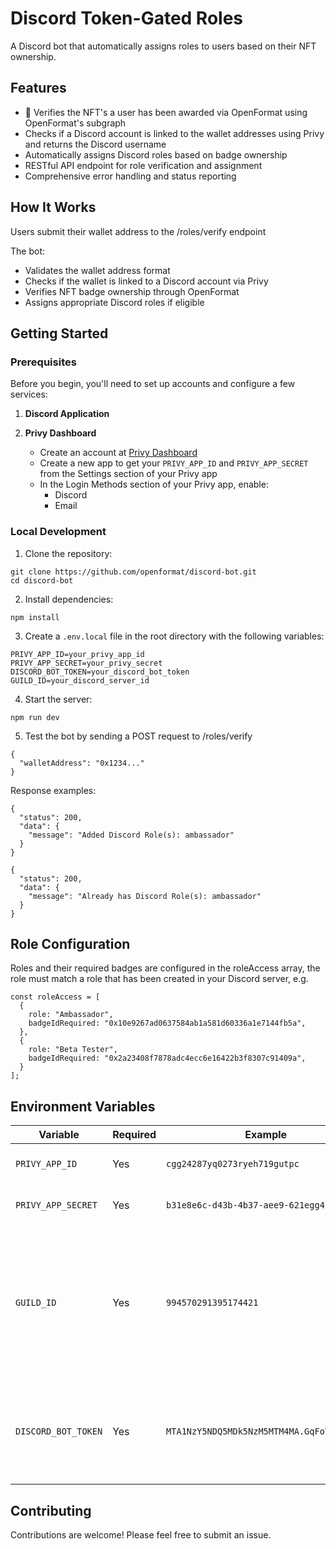 # Discord Token-Gated Roles
A Discord bot that automatically assigns roles to users based on their NFT ownership. 

    
## Features

- 🔑 Verifies the NFT's a user has been awarded via OpenFormat using OpenFormat's subgraph
- Checks if a Discord account is linked to the wallet addresses using Privy and returns the Discord username
- Automatically assigns Discord roles based on badge ownership
- RESTful API endpoint for role verification and assignment
- Comprehensive error handling and status reporting

## How It Works

Users submit their wallet address to the /roles/verify endpoint

The bot:

- Validates the wallet address format
- Checks if the wallet is linked to a Discord account via Privy
- Verifies NFT badge ownership through OpenFormat
- Assigns appropriate Discord roles if eligible

## Getting Started

### Prerequisites
Before you begin, you'll need to set up accounts and configure a few services:

1. **Discord Application**



2. **Privy Dashboard**
   - Create an account at [Privy Dashboard](https://dashboard.privy.io)
   - Create a new app to get your `PRIVY_APP_ID` and `PRIVY_APP_SECRET` from the Settings section of your Privy app
   - In the Login Methods section of your Privy app, enable:
     - Discord
     - Email

### Local Development

1. Clone the repository:

```
git clone https://github.com/openformat/discord-bot.git
cd discord-bot
```

2. Install dependencies:

```
npm install
```

3. Create a `.env.local` file in the root directory with the following variables:

```
PRIVY_APP_ID=your_privy_app_id
PRIVY_APP_SECRET=your_privy_secret
DISCORD_BOT_TOKEN=your_discord_bot_token
GUILD_ID=your_discord_server_id
```

4. Start the server:

```
npm run dev
```

5. Test the bot by sending a POST request to /roles/verify

```
{
  "walletAddress": "0x1234..."
}
```

Response examples:

```
{
  "status": 200,
  "data": {
    "message": "Added Discord Role(s): ambassador"
  }
}
```

```
{
  "status": 200,
  "data": {
    "message": "Already has Discord Role(s): ambassador"
  }
}
```

## Role Configuration

Roles and their required badges are configured in the roleAccess array, the role must match a role that has been created in your Discord server, e.g.

``` 
const roleAccess = [
  {
    role: "Ambassador",
    badgeIdRequired: "0x10e9267ad0637584ab1a581d60336a1e7144fb5a",
  },
  {
    role: "Beta Tester",
    badgeIdRequired: "0x2a23408f7878adc4ecc6e16422b3f8307c91409a",
  }
];
```
## Environment Variables
| Variable                   | Required | Example                                      | Description                                                                                                                                          |
| -------------------------- | -------- | -------------------------------------------- | ---------------------------------------------------------------------------------------------------------------------------------------------------- |
| `PRIVY_APP_ID` | Yes      | `cgg24287yq0273ryeh719gutpc`                 | Your [Privy](https://privy.io) application ID.                                                                                                        |
| `PRIVY_APP_SECRET`       | Yes       | `b31e8e6c-d43b-4b37-aee9-621egg415b8e`       | Your [Privy](https://privy.io) application secret. |
| `GUILD_ID`       | Yes       | `994570291395174421` | Required to view and assign roles in your Discord server. You can find this in your Discord server settings or URL.       |
| `DISCORD_BOT_TOKEN`       | Yes       | `MTA1NzY5NDQ5MDk5NzM5MTM4MA.GqFoTp.4vIwE` | Your Discord Bot Token. Create one in the [Discord Developer Portal](https://discord.com/developers/applications).      |



## Contributing
Contributions are welcome! Please feel free to submit an issue.
